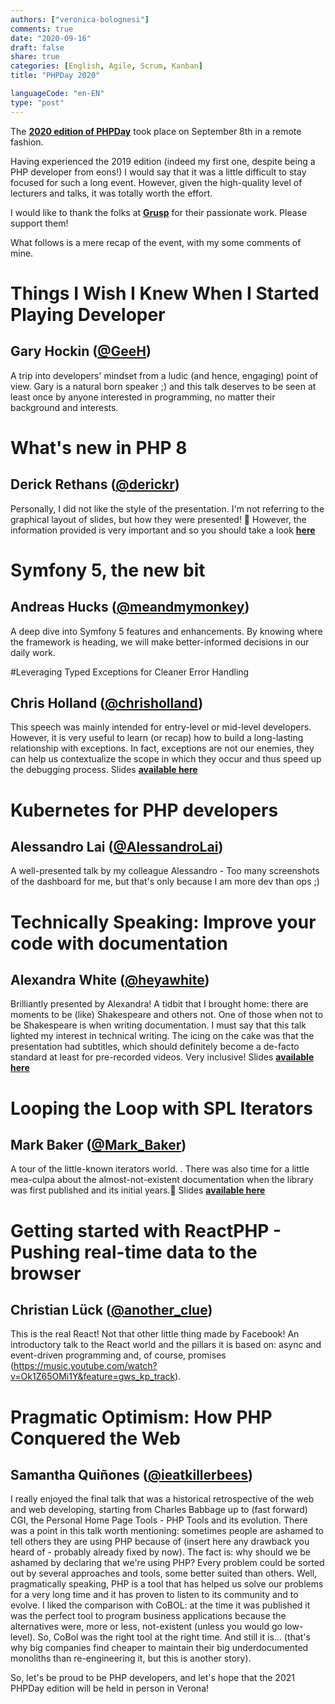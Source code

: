 ```yaml
---
authors: ["veronica-bolognesi"]
comments: true
date: "2020-09-16"
draft: false
share: true
categories: [English, Agile, Scrum, Kanban]
title: "PHPDay 2020"

languageCode: "en-EN"
type: "post"
---
```

The **[2020 edition of PHPDay](https://2020.phpday.it/)** took place on September 8th in a remote fashion.

Having experienced the 2019 edition (indeed my first one, despite being a PHP developer from eons!) I would say that it was a little difficult to stay focused for such a long event. However, given the high-quality level of lecturers and talks, it was totally worth the effort.

I would like to thank the folks at **[Grusp](https://www.grusp.org/)** for their passionate work. Please support them!

What follows is a mere recap of the event, with my some comments of mine. 


# Things I Wish I Knew When I Started Playing Developer
## Gary Hockin ([@GeeH](https://twitter.com/GeeH))


A trip into developers' mindset from a ludic (and hence, engaging) point of view. Gary is a natural born speaker ;) and this talk deserves to be seen at least once by anyone interested in programming, no matter their background and interests.

# What's new in PHP 8 
## Derick Rethans ([@derickr](https://twitter.com/derickr))

Personally, I did not like the style of the presentation. I'm not referring to the graphical layout of slides, but how they were presented! 🙂 However, the information provided is very important and so you should take a look **[here](https://derickrethans.nl/talks/php-phpday20)**

# Symfony 5, the new bit 
## Andreas Hucks ([@meandmymonkey](https://twitter.com/meandmymonkey))

A deep dive into Symfony 5 features and enhancements. By knowing where the framework is heading, we will make better-informed decisions in our daily work.

#Leveraging Typed Exceptions for Cleaner Error Handling 
## Chris Holland ([@chrisholland](https://twitter.com/chrisholland))

This speech was mainly intended for entry-level or mid-level developers. However, it is very useful to learn (or recap) how to build a long-lasting relationship with exceptions. In fact, exceptions are not our enemies, they can help us contextualize the scope in which they occur and thus speed up the debugging process.
Slides **[available here](https://bit.ly/exceptions-ftw)**
 
# Kubernetes for PHP developers 
## Alessandro Lai ([@AlessandroLai](https://twitter.com/AlessandroLai))

A well-presented talk by my colleague Alessandro - Too many screenshots of the dashboard for me, but that's only because I am more dev than ops ;)

# Technically Speaking: Improve your code with documentation 
## Alexandra White ([@heyawhite](https://twitter.com/heyawhite))

Brilliantly presented by Alexandra! A tidbit that I brought home: there are moments to be (like) Shakespeare and others not. One of those when not to be Shakespeare is when writing documentation.
I must say that this talk lighted my interest in technical writing.
The icing on the cake was that the presentation had subtitles, which should definitely become a de-facto standard at least for pre-recorded videos. Very inclusive!
Slides **[available here](https://docs.google.com/presentation/d/1l7cjrouAGdsGae4nXyJLcGcool1l0zx5knXvL_4h04Q/edit#slide=id.g589a77319a_0_34)**

# Looping the Loop with SPL Iterators 
## Mark Baker ([@Mark_Baker](https://twitter.com/Mark_Baker))

A tour of the little-known iterators world. . There was also time for a little mea-culpa about the almost-not-existent documentation when the library was first published and its initial years.🙂 
Slides **[available here](https://www.slideshare.net/MarkBakerUK/looping-the-loop-with-spl-iterators/)**

# Getting started with ReactPHP - Pushing real-time data to the browser 
## Christian Lück ([@another_clue](https://twitter.com/another_clue))

This is the real React! Not that other little thing made by Facebook! An introductory talk to the React world and the pillars it is based on: async and event-driven programming and, of course, promises (https://music.youtube.com/watch?v=Ok1Z65OMi1Y&feature=gws_kp_track). 

# Pragmatic Optimism: How PHP Conquered the Web
## Samantha Quiñones ([@ieatkillerbees](https://twitter.com/ieatkillerbees))

I really enjoyed the final talk that was a historical retrospective of the web and web developing, starting from Charles Babbage up to (fast forward) CGI, the Personal Home Page Tools - PHP Tools and its evolution.
There was a point in this talk worth mentioning: sometimes people are ashamed to tell others they are using PHP because of (insert here any drawback you heard of - probably already fixed by now).
The fact is: why should we be ashamed by declaring that we're using PHP? Every problem could be sorted out by several approaches and tools, some better suited than others.
Well, pragmatically speaking, PHP is a tool that has helped us solve our problems for a very long time and it has proven to listen to its community and to evolve.
I liked the comparison with CoBOL: at the time it was published it was the perfect tool to program business applications because the alternatives were, more or less, not-existent (unless you would go low-level).
So, CoBol was the right tool at the right time. And still it is... (that's why big companies find cheaper to maintain their big underdocumented monoliths than re-engineering it, but this is another story).

So, let's be proud to be PHP developers, and let's hope that the 2021 PHPDay edition will be held in person in Verona!
